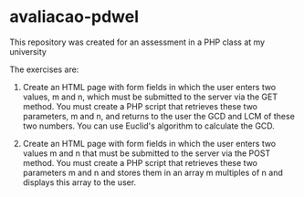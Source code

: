 # avaliacao-pdwel

This repository was created for an assessment in a PHP class at my university

The exercises are:

1) Create an HTML page with form fields in which the user enters two values, m and n, which must be submitted to the server via the GET method. You must create a PHP script that retrieves these two parameters, m and n, and returns to the user the GCD and LCM of these two numbers. You can use Euclid's algorithm to calculate the GCD.

2) Create an HTML page with form fields in which the user enters two values ​​m and n that must be submitted to the server via the POST method. You must create a PHP script that retrieves these two parameters m and n and stores them in an array m multiples of n and displays this array to the user.
